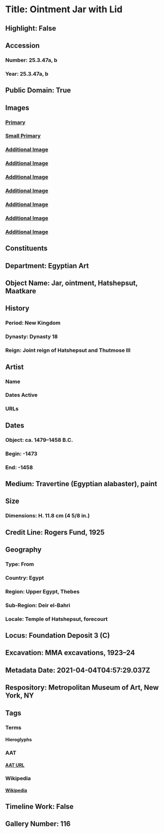 # Title: Ointment Jar with Lid
## Highlight: False
## Accession
### Number: 25.3.47a, b
### Year: 25.3.47a, b
## Public Domain: True
## Images
### [Primary](https://images.metmuseum.org/CRDImages/eg/original/25.3.47a-b_EGDP013561.jpg)
### [Small Primary](https://images.metmuseum.org/CRDImages/eg/web-large/25.3.47a-b_EGDP013561.jpg)
### [Additional Image](https://images.metmuseum.org/CRDImages/eg/original/25.3.47a-b_EGDP013568.jpg)
### [Additional Image](https://images.metmuseum.org/CRDImages/eg/original/DP115759.jpg)
### [Additional Image](https://images.metmuseum.org/CRDImages/eg/original/25.3.47a_EGDP013562.jpg)
### [Additional Image](https://images.metmuseum.org/CRDImages/eg/original/25.3.47a_EGDP013563.jpg)
### [Additional Image](https://images.metmuseum.org/CRDImages/eg/original/25.3.47a_EGDP013564.jpg)
### [Additional Image](https://images.metmuseum.org/CRDImages/eg/original/25.3.47a_EGDP013565.jpg)
### [Additional Image](https://images.metmuseum.org/CRDImages/eg/original/25.3.47b.jpg)
## Constituents
## Department: Egyptian Art
## Object Name: Jar, ointment, Hatshepsut, Maatkare
## History
### Period: New Kingdom
### Dynasty: Dynasty 18
### Reign: Joint reign of Hatshepsut and Thutmose III
## Artist
### Name
### Dates Active
### URLs
## Dates
### Object: ca. 1479–1458 B.C.
### Begin: -1473
### End: -1458
## Medium: Travertine (Egyptian alabaster), paint
## Size
### Dimensions: H. 11.8 cm (4 5/8 in.)
## Credit Line: Rogers Fund, 1925
## Geography
### Type: From
### Country: Egypt
### Region: Upper Egypt, Thebes
### Sub-Region: Deir el-Bahri
### Locale: Temple of Hatshepsut, forecourt
## Locus: Foundation Deposit 3 (C)
## Excavation: MMA excavations, 1923–24
## Metadata Date: 2021-04-04T04:57:29.037Z
## Respository: Metropolitan Museum of Art, New York, NY
## Tags
### Terms
#### Hieroglyphs
### AAT
#### [AAT URL](http://vocab.getty.edu/page/aat/300028721)
### Wikipedia
#### [Wikipedia]()
## Timeline Work: False
## Gallery Number: 116